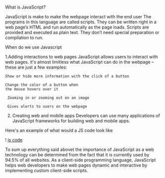 What is JavaScript?

JavaScript is make to make the webpage interact with the end user
The programs in this language are called scripts. They can be written right in a web page’s HTML and run automatically as the page loads.
Scripts are provided and executed as plain text. They don’t need special preparation or compilation to run.

When do we use Javascript

1.Adding interactions to web pages
JavaScript allows users to interact with web pages. it's almost limitless what JavaScript can do in the webpage – these are just a few examples:

    Show or hide more information with the click of a button

    Change the color of a button when 
    the mouse hovers over it
    
     Zooming in or zooming out on an image

     Gives alerts to users on the webpage

2. Creating web and mobile apps
Developers can use many applications of JavaScript frameworks for building web and mobile apps. 

Here's an example of what would a JS code look like 

! [js code](https://i.stack.imgur.com/SqZwq.png)


To sum up everything said abovet the importance of JavaScript as a web technology can be determined from the fact that it is currently used by 94.5% of all websites. As a client-side programming language, JavaScript helps web developers to make web pages dynamic and interactive by implementing custom client-side scripts.
